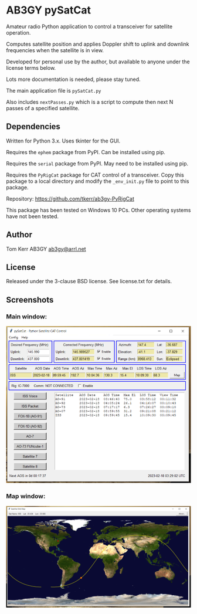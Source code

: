 # AB3GY pySatCat
Amateur radio Python application to control a transceiver for satellite operation.

Computes satellite position and applies Doppler shift to uplink and downlink frequencies when the satellite is in view.

Developed for personal use by the author, but available to anyone under the license terms below.

Lots more documentation is needed, please stay tuned.

The main application file is `pySatCat.py`

Also includes `nextPasses.py` which is a script to compute then next N passes of a specified satellite.


## Dependencies
Written for Python 3.x.  Uses tkinter for the GUI.

Requires the `ephem` package from PyPI.  Can be installed using pip.

Requires the `serial` package from PyPI. May need to be installed using pip.

Requires the `PyRigCat` package for CAT control of a transceiver.  Copy this package to a local directory and modify the `_env_init.py` file to point to this package.

Repository: https://github.com/tkerr/ab3gy-PyRigCat

This package has been tested on Windows 10 PCs. Other operating systems have not been tested.

## Author
Tom Kerr AB3GY
ab3gy@arrl.net

## License
Released under the 3-clause BSD license.
See license.txt for details.

## Screenshots

### Main window:

![Main Window Screenshot](./img/main-window-screenshot.png "Main Window")

### Map window:

![Map Window Screenshot](./img/map-window-screenshot.PNG "Map Window")
